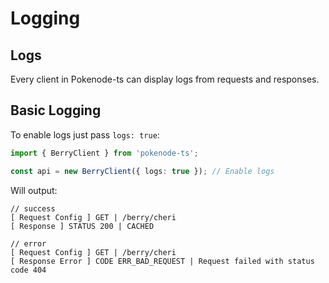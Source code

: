 # Logging

## Logs

Every client in Pokenode-ts can display logs from requests and responses.

## Basic Logging

To enable logs just pass `logs: true`:

```ts
import { BerryClient } from 'pokenode-ts';

const api = new BerryClient({ logs: true }); // Enable logs
```

Will output:

```
// success
[ Request Config ] GET | /berry/cheri
[ Response ] STATUS 200 | CACHED

// error
[ Request Config ] GET | /berry/cheri
[ Response Error ] CODE ERR_BAD_REQUEST | Request failed with status code 404
```
